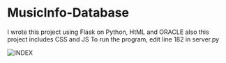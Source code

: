 # MusicInfo-Database

I wrote this project using Flask on Python, HtML and ORACLE also this project includes CSS and JS
To run the program, edit line 182 in server.py



<img src="https://ibb.co/HtF8C17" alt="INDEX"/>
